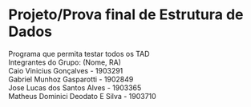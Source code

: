 # Projeto/Prova final de Estrutura de Dados </br>
Programa que permita testar todos os TAD </br>
Integrantes do Grupo: (Nome, RA) </br>
Caio Vinicius Gonçalves - 1903291 </br>
Gabriel Munhoz Gasparotti - 1902849 </br>
Jose Lucas dos Santos Alves - 1903365 </br>
Matheus Dominici Deodato E Silva - 1903710 </br>
